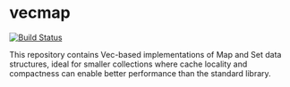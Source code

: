 vecmap
====

[![Build Status](https://travis-ci.com/Antigroup/vecmap.svg?branch=develop)](https://travis-ci.com/github/Antigroup/vecmap)

This repository contains Vec-based implementations of Map and Set data structures, ideal for smaller collections where cache locality and compactness can enable better performance than the standard library.
